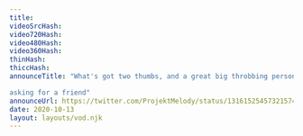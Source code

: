 ```yaml
---
title: 
videoSrcHash: 
video720Hash: 
video480Hash: 
video360Hash: 
thinHash: 
thiccHash: 
announceTitle: "What's got two thumbs, and a great big throbbing personality?

asking for a friend"
announceUrl: https://twitter.com/ProjektMelody/status/1316152545732157448
date: 2020-10-13
layout: layouts/vod.njk
---
```

